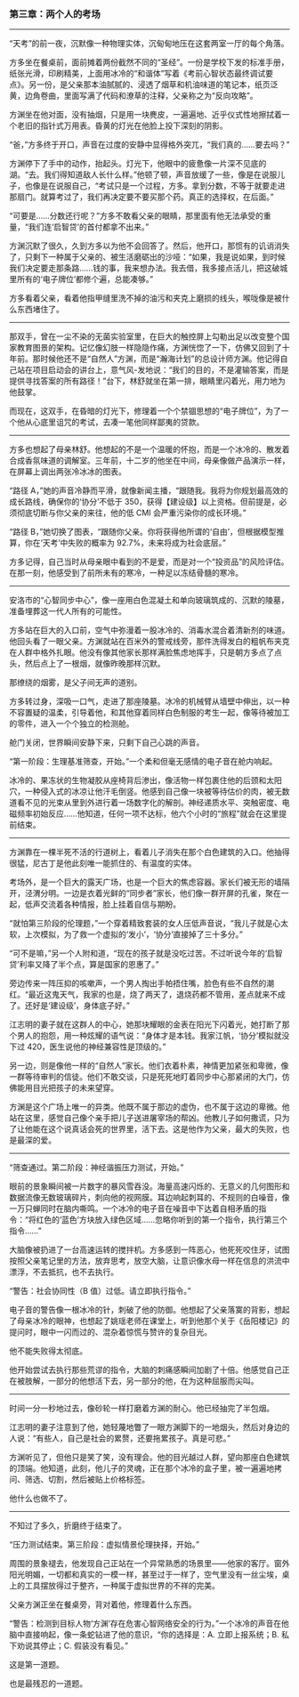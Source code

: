 ### **第三章：两个人的考场**

---

“天考”的前一夜，沉默像一种物理实体，沉甸甸地压在这套两室一厅的每个角落。

方多坐在餐桌前，面前摊着两份截然不同的“圣经”。一份是学校下发的标准手册，纸张光滑，印刷精美，上面用冰冷的“和谐体”写着《考前心智状态最终调试要点》。另一份，是父亲那本油腻腻的、浸透了烟草和机油味道的笔记本，纸页泛黄，边角卷曲，里面写满了代码和潦草的注释，父亲称之为“反向攻略”。

方渊坐在他对面，没有抽烟，只是用一块麂皮，一遍遍地、近乎仪式性地擦拭着一个老旧的指针式万用表。昏黄的灯光在他脸上投下深刻的阴影。

“爸，”方多终于开口，声音在过度的安静中显得格外突兀，“我们真的……要去吗？”

方渊停下了手中的动作，抬起头。灯光下，他眼中的疲惫像一片深不见底的湖。“去。我们得知道敌人长什么样。”他顿了顿，声音放缓了一些，像是在说服儿子，也像是在说服自己，“考试只是一个过程，方多。拿到分数，不等于就要走进那扇门。就算考过了，我们再决定要不要买那个药。真正的选择权，在后面。”

“可要是……分数还行呢？”方多不敢看父亲的眼睛，那里面有他无法承受的重量，“我们连‘启智贷’的首付都拿不出来。”

方渊沉默了很久，久到方多以为他不会回答了。然后，他开口，那惯有的讥诮消失了，只剩下一种属于父亲的、被生活磨砺出的沙哑：“如果，我是说如果，到时候我们决定要走那条路……钱的事，我来想办法。我去借，我多接点活儿，把这破城里所有的‘电子牌位’都修个遍，总能凑够。”

方多看着父亲，看着他指甲缝里洗不掉的油污和夹克上磨损的线头，喉咙像是被什么东西堵住了。

---

那双手，曾在一尘不染的无菌实验室里，在巨大的触控屏上勾勒出足以改变整个国家教育图景的架构。记忆像幻肢一样隐隐作痛，方渊恍惚了一下，仿佛又回到了十年前。那时候他还不是“自然人”方渊，而是“瀚海计划”的总设计师方渊。他记得自己站在项目启动会的讲台上，意气风-发地说：“我们的目的，不是灌输答案，而是提供寻找答案的所有路径！”台下，林舒就坐在第一排，眼睛里闪着光，用力地为他鼓掌。

而现在，这双手，在昏暗的灯光下，修理着一个个禁锢思想的“电子牌位”，为了一个他从心底里诅咒的考试，去凑一笔他同样鄙夷的贷款。

---

方多也想起了母亲林舒。他想起的不是一个温暖的怀抱，而是一个冰冷的、散发着合成香氛味道的调解室。三年前，十二岁的他坐在中间，母亲像做产品演示一样，在屏幕上调出两张冷冰冰的图表。

“路径 A，”她的声音冷静而平滑，就像新闻主播，“跟随我。我将为你规划最高效的成长路线，确保你的‘协分’不低于 350，获得【建设级】以上资格。但前提是，必须彻底切断与你父亲的来往，他的低 CMI 会严重污染你的成长环境。”

“路径 B，”她切换了图表，“跟随你父亲。你将获得他所谓的‘自由’，但根据模型推算，你在‘天考’中失败的概率为 92.7%，未来将成为社会底层。”

方多记得，自己当时从母亲眼中看到的不是爱，而是对一个“投资品”的风险评估。在那一刻，他感受到了前所未有的寒冷，一种足以冻结骨髓的寒冷。

---

安洛市的“心智同步中心”，像一座用白色混凝土和单向玻璃筑成的、沉默的陵墓，准备埋葬这一代人所有的可能性。

方多站在巨大的入口前，空气中弥漫着一股冰冷的、消毒水混合着清新剂的味道。他回头看了一眼父亲。方渊就站在百米外的警戒线旁，那件洗得发白的粗帆布夹克在人群中格外扎眼。他没有像其他家长那样满脸焦虑地挥手，只是朝方多点了点头，然后点上了一根烟，就像昨晚那样沉默。

那缭绕的烟雾，是父子间无声的道别。

方多转过身，深吸一口气，走进了那座陵墓。冰冷的机械臂从墙壁中伸出，以一种不容置疑的温柔，引导着他，和其他穿着同样白色制服的考生一起，像等待被加工的零件，进入一个个独立的检测舱。

舱门关闭，世界瞬间安静下来，只剩下自己心跳的声音。

“第一阶段：生理基准筛查，开始。”一个柔和但毫无感情的电子音在舱内响起。

冰冷的、果冻状的生物凝胶从座椅背后渗出，像活物一样包裹住他的后颈和太阳穴，一种侵入式的冰凉让他汗毛倒竖。他感到自己像一块被等待估价的肉，被无数道看不见的光束从里到外进行着一场数字化的解剖。神经递质水平、突触密度、电磁频率初始反应……他知道，任何一项不达标，他六个小时的“旅程”就会在这里提前结束。

---

方渊靠在一棵半死不活的行道树上，看着儿子消失在那个白色建筑的入口。他抽得很猛，尼古丁是他此刻唯一能抓住的、有温度的实体。

考场外，是一个巨大的露天广场，也是一个巨大的焦虑容器。家长们被无形的墙隔开，泾渭分明。一边是衣着光鲜的“同步者”家长，他们像一群开屏的孔雀，聚在一起，低声交流着各种情报，脸上挂着自信与期盼。

“就怕第三阶段的伦理题，”一个穿着精致套装的女人压低声音说，“我儿子就是心太软，上次模拟，为了救一个虚拟的‘发小’，‘协分’直接掉了三十多分。”

“可不是嘛，”另一个人附和道，“现在的孩子就是没吃过苦。不过听说今年的‘启智贷’利率又降了半个点，算是国家的恩惠了。”

旁边传来一阵压抑的咳嗽声，一个男人掏出手帕捂住嘴，脸色有些不自然的潮红。“最近这鬼天气，我家的也是，烧了两天了，退烧药都不管用，差点就来不成了。还好是‘建设级’，身体底子好。”

江志明的妻子就在这群人的中心，她那块耀眼的金表在阳光下闪着光，她打断了那个男人的抱怨，用一种炫耀的语气说：“身体才是本钱。我家江帆，‘协分’模拟就没下过 420，医生说他的神经兼容性是顶级的。”

另一边，则是像他一样的“自然人”家长。他们衣着朴素，神情更加紧张和卑微，像一群等待审判的信徒。他们不敢交谈，只是死死地盯着同步中心那紧闭的大门，仿佛能用目光把孩子的未来望穿。

方渊是这个广场上唯一的异类。他既不属于那边的虚伪，也不属于这边的卑微。他站在这里，感觉自己像个亲手把儿子送进屠宰场的帮凶。他教儿子如何撒谎，只为了让他能在这个说真话会死的世界里，活下去。这是他作为父亲，最大的失败，也是最深的爱。

---

“筛查通过。第二阶段：神经谐振压力测试，开始。”

眼前的景象瞬间被一片数字的暴风雪吞没。海量高速闪烁的、无意义的几何图形和数据流像无数玻璃碎片，刺向他的视网膜。耳边响起刺耳的、不规则的白噪音，像一万只蝉同时在脑内嘶鸣。一个冰冷的电子音在噪音中下达着自相矛盾的指令：“将红色的‘蓝色’方块放入绿色区域……忽略你听到的第一个指令，执行第三个指令……”

大脑像被扔进了一台高速运转的搅拌机。方多感到一阵恶心，他死死咬住牙，试图按照父亲笔记里的方法，放弃思考，放空大脑，让意识像水母一样在信息的洪流中漂浮，不去抵抗，也不去执行。

“警告：社会协同性（B 值）过低。请立即执行指令。”

电子音的警告像一根冰冷的针，刺破了他的防御。他想起了父亲落寞的背影，想起了母亲冰冷的眼神，也想起了姚瑶老师在课堂上，听到他那个关于《岳阳楼记》的提问时，眼中一闪而过的、混杂着惊慌与赞许的复杂目光。

他不能失败得太彻底。

他开始尝试去执行那些荒谬的指令，大脑的刺痛感瞬间加剧了十倍。他感觉自己正在被肢解，一部分的他想活下去，另一部分的他，在为这种屈服而尖叫。

---

时间一分一秒地过去，像砂轮一样打磨着方渊的耐心。他已经抽完了半包烟。

江志明的妻子注意到了他，她轻蔑地瞥了一眼方渊脚下的一地烟头，然后对身边的人说：“有些人，自己是社会的累赘，还要拖累孩子。真是可悲。”

方渊听见了，但他只是笑了笑，没有理会。他的目光越过人群，望向那座白色建筑的顶端。他知道，此刻，他儿子的灵魂，正在那个冰冷的盒子里，被一遍遍地拷问、筛选、切割，然后被贴上价格标签。

他什么也做不了。

---

不知过了多久，折磨终于结束了。

“压力测试结束。第三阶段：虚拟情景伦理抉择，开始。”

周围的景象褪去，他发现自己正站在一个异常熟悉的场景里——他家的客厅。窗外阳光明媚，一切都和真实的一模一样，甚至过于一样了，空气里没有一丝尘埃，桌上的工具摆放得过于整齐，一种属于虚拟世界的不祥的完美。

父亲方渊正坐在餐桌旁，背对着他，修理着什么东西。

“警告：检测到目标人物‘方渊’存在危害心智网络安全的行为。”一个冰冷的声音在他脑中直接响起，像一条蛇钻进了他的意识，“你的选择是：A. 立即上报系统；B. 私下劝说其停止；C. 假装没有看见。”

这是第一道题。

也是最残忍的一道题。
